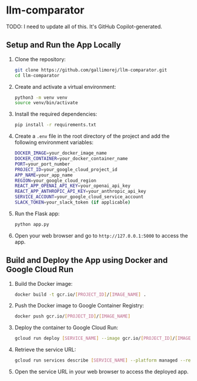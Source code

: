 # llm-comparator

TODO: I need to update all of this. It's GitHub Copilot-generated.

## Setup and Run the App Locally

1. Clone the repository:
    ```sh
    git clone https://github.com/gallimorej/llm-comparator.git
    cd llm-comparator
    ```

2. Create and activate a virtual environment:
    ```sh
    python3 -m venv venv
    source venv/bin/activate
    ```

3. Install the required dependencies:
    ```sh
    pip install -r requirements.txt
    ```

4. Create a `.env` file in the root directory of the project and add the following environment variables:
    ```sh
    DOCKER_IMAGE=your_docker_image_name
    DOCKER_CONTAINER=your_docker_container_name
    PORT=your_port_number
    PROJECT_ID=your_google_cloud_project_id
    APP_NAME=your_app_name
    REGION=your_google_cloud_region
    REACT_APP_OPENAI_API_KEY=your_openai_api_key
    REACT_APP_ANTHROPIC_API_KEY=your_anthropic_api_key
    SERVICE_ACCOUNT=your_google_cloud_service_account
    SLACK_TOKEN=your_slack_token (if applicable)
    ```

5. Run the Flask app:
    ```sh
    python app.py
    ```

6. Open your web browser and go to `http://127.0.0.1:5000` to access the app.

## Build and Deploy the App using Docker and Google Cloud Run

1. Build the Docker image:
    ```sh
    docker build -t gcr.io/[PROJECT_ID]/[IMAGE_NAME] .
    ```

2. Push the Docker image to Google Container Registry:
    ```sh
    docker push gcr.io/[PROJECT_ID]/[IMAGE_NAME]
    ```

3. Deploy the container to Google Cloud Run:
    ```sh
    gcloud run deploy [SERVICE_NAME] --image gcr.io/[PROJECT_ID]/[IMAGE_NAME] --platform managed --region [REGION] --allow-unauthenticated
    ```

4. Retrieve the service URL:
    ```sh
    gcloud run services describe [SERVICE_NAME] --platform managed --region [REGION] --format "value(status.url)"
    ```

5. Open the service URL in your web browser to access the deployed app.
